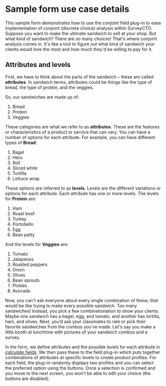 # Sample form use case details

This sample form demonstrates how to use the conjoint field plug-in to ease implementation of conjoint (discrete choice) analysis within SurveyCTO. Suppose you want to make the ultimate sandwich to sell at your shop. But what kind of sandwich? There are so many choices! That's where conjoint analysis comes in. It's like a tool to figure out what kind of sandwich your clients would love the most and how much they'd be willing to pay for it.

## Attributes and levels

First, we have to think about the parts of the sandwich – these are called **attributes**. In sandwich terms, attributes could be things like the type of bread, the type of protein, and the veggies.

So, our sandwiches are made up of:

1. Bread
2. Protein
3. Veggies

These categories are what we refer to as **attributes**. These are the features or characteristics of a product or service that can vary. You can have a number of options for each attribute. For example, you can have different types of **Bread**: 

1. Bagel
2. Hero
3. Roll
4. Sliced white
5. Tortilla
6. Lettuce wrap

These options are referred to as **levels**. Levels are the different variations or options for each attribute. Each attribute has one or more levels. The levels for **Protein** are:

1. Ham
2. Roast beef
3. Turkey
4. Portobello
5. Egg
6. Bean patty

And the levels for **Veggies** are:

1. Tomato
2. Jalapenos
3. Roasted peppers
4. Onion
5. Olives
6. Bean sprouts
7. Pickles
8. Avocado

Now, you can't ask everyone about every single combination of these; that would be like trying to make every possible sandwich. Too many sandwiches! Instead, you pick a few combinationation to show your clients. Maybe one sandwich has a bagel, egg, and tomato, and another has tortilla, ham, and olives. Next, you’d ask your classmates to rate or pick their favorite sandwiches from the combos you've made. Let's say you make a little booth at lunchtime with pictures of your sandwich combos and a survey.

In the form, we define attributes and the possible levels for each attribute in [*calculate* fields](https://docs.surveycto.com/02-designing-forms/01-core-concepts/03zb.field-types-calculate.html). We then pass these to the field plug-in which puts together combinations of attributes at specific levels to create product profiles. For each field, the plug-in randomly displays two profiles and you can select the preferred option using the buttons. Once a selection is confirmed and you move to the next screen, you won’t be able to edit your choice (the buttons are disabled). 
